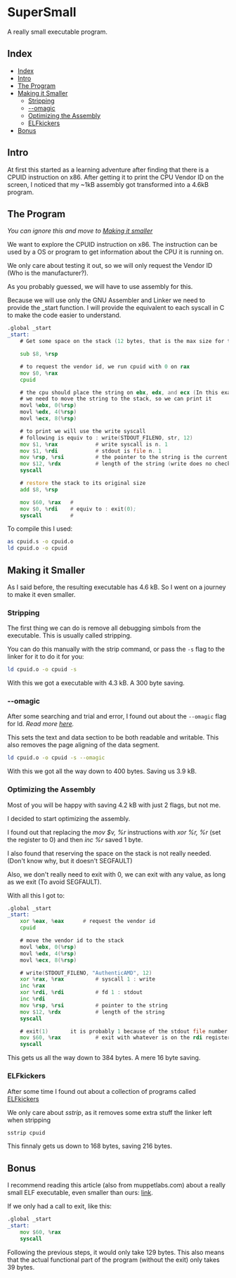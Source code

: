 # SuperSmall

A really small executable program.

## Index
 - [Index](#index)
 - [Intro](#intro)
 - [The Program](#the-program)
 - [Making it Smaller](#making-it-smaller)
   - [Stripping](#stripping)
   - [--omagic](#--omagic)
   - [Optimizing the Assembly](#optimizing-the-assembly)
   - [ELFkickers](#elfkickers)
 - [Bonus](#bonus)

## Intro

At first this started as a learning adventure after finding that there is a CPUID instruction on x86. After getting it to print the CPU Vendor ID on the screen, I noticed that my ~1kB assembly got transformed into a 4.6kB program.

## The Program
*You can ignore this and move to [Making it smaller](#making-it-smaller)*

We want to explore the CPUID instruction on x86. The instruction can be used by a OS or program to get information about the CPU it is running on.

We only care about testing it out, so we will only request the Vendor ID (Who is the manufacturer?).

As you probably guessed, we will have to use assembly for this.

Because we will use only the GNU Assembler and Linker we need to provide the _start function. I will provide the equivalent to each syscall in C to make the code easier to understand.

```asm
.global _start
_start:
    # Get some space on the stack (12 bytes, that is the max size for the vendor ID)

    sub $8, %rsp

    # to request the vendor id, we run cpuid with 0 on rax
    mov $0, %rax
    cpuid

    # the cpu should place the string on ebx, edx, and ecx (In this exact order)
    # we need to move the string to the stack, so we can print it
    movl %ebx, 0(%rsp)
    movl %edx, 4(%rsp)
    movl %ecx, 8(%rsp)

    # to print we will use the write syscall
    # following is equiv to : write(STDOUT_FILENO, str, 12)
    mov $1, %rax            # write syscall is n. 1
    mov $1, %rdi            # stdout is file n. 1
    mov %rsp, %rsi          # the pointer to the string is the current value of the stack
    mov $12, %rdx           # length of the string (write does no check for null termination)
    syscall

    # restore the stack to its original size
    add $8, %rsp

    mov $60, %rax   #
    mov $0, %rdi    # equiv to : exit(0);
    syscall         #
```

To compile this I used:
```sh
as cpuid.s -o cpuid.o
ld cpuid.o -o cpuid
```

## Making it Smaller
As I said before, the resulting executable has 4.6 kB. So I went on a journey to make it even smaller.

### Stripping
The first thing we can do is remove all debugging simbols from the executable. This is usually called stripping.

You can do this manually with the strip command, or pass the `-s` flag to the linker for it to do it for you:

```sh
ld cpuid.o -o cpuid -s
```

With this we got a executable with 4.3 kB. A 300 byte saving.

### --omagic
After some searching and trial and error, I found out about the `--omagic` flag for ld. *Read more [here](https://ftp.gnu.org/old-gnu/Manuals/ld-2.9.1/html_node/ld_3.html).*

This sets the text and data section to be both readable and writable. This also removes the page aligning of the data segment.

```sh
ld cpuid.o -o cpuid -s --omagic
```

With this we got all the way down to 400 bytes. Saving us 3.9 kB.

### Optimizing the Assembly
Most of you will be happy with saving 4.2 kB with just 2 flags, but not me.

I decided to start optimizing the assembly.

I found out that replacing the *mov $v, %r* instructions with *xor %r, %r* (set the register to 0) and then *inc %r* saved 1 byte.

I also found that reserving the space on the stack is not really needed. (Don't know why, but it doesn't SEGFAULT)

Also, we don't really need to exit with 0, we can exit with any value, as long as we exit (To avoid SEGFAULT).

With all this I got to:
```asm
.global _start
_start:
    xor %eax, %eax      # request the vendor id
    cpuid

    # move the vendor id to the stack
    movl %ebx, 0(%rsp)
    movl %edx, 4(%rsp)
    movl %ecx, 8(%rsp)

    # write(STDOUT_FILENO, "AuthenticAMD", 12)
    xor %rax, %rax          # syscall 1 : write
    inc %rax
    xor %rdi, %rdi          # fd 1 : stdout
    inc %rdi
    mov %rsp, %rsi          # pointer to the string
    mov $12, %rdx           # length of the string
    syscall

    # exit(1)       it is probably 1 because of the stdout file number
    mov $60, %rax           # exit with whatever is on the rdi register
    syscall
```

This gets us all the way down to 384 bytes. A mere 16 byte saving.

### ELFkickers
After some time I found out about a collection of programs called [ELFkickers](http://www.muppetlabs.com/~breadbox/software/elfkickers.html)

We only care about *sstrip*, as it removes some extra stuff the linker left when stripping

```sh
sstrip cpuid
```

This finnaly gets us down to 168 bytes, saving 216 bytes.

## Bonus
I recommend reading this article (also from muppetlabs.com) about a really small ELF executable, even smaller than ours: [link](http://www.muppetlabs.com/~breadbox/software/tiny/teensy.html).

If we only had a call to exit, like this:
```asm
.global _start
_start:
    mov $60, %rax
    syscall
```
Following the previous steps, it would only take 129 bytes. This also means that the actual functional part of the program (without the exit) only takes 39 bytes.